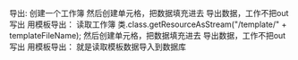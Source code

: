 导出:
    创建一个工作簿
    然后创建单元格，把数据填充进去
    导出数据，工作不把out写出
用模板导出：
    读取工作簿 类.class.getResourceAsStream("/template/" + templateFileName);
    然后创建单元格，把数据填充进去
    导出数据，工作不把out写出
用模板导出：
    就是读取模板数据导入到数据库
